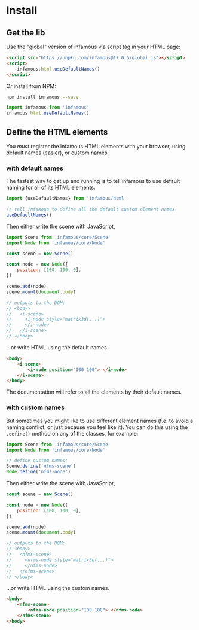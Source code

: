 # Install

## Get the lib

Use the "global" version of infamous via script tag in your HTML page:

```html
<script src="https://unpkg.com/infamous@17.0.5/global.js"></script>
<script>
	infamous.html.useDefaultNames()
</script>
```

Or install from NPM:

```sh
npm install infamous --save
```

```js
import infamous from 'infamous'
infamous.html.useDefaultNames()
```

## Define the HTML elements

You _must_ register the infamous HTML elements with your browser, using default
names (easier), or custom names.

<h3> with default names </h3>

The fastest way to get up and running is to tell infamous to use default naming
for all of its HTML elements:

```js
import {useDefaultNames} from 'infamous/html'

// tell infamous to define all the default custom element names.
useDefaultNames()
```

Then either write the scene with JavaScript,

```js
import Scene from 'infamous/core/Scene'
import Node from 'infamous/core/Node'

const scene = new Scene()

const node = new Node({
	position: [100, 100, 0],
})

scene.add(node)
scene.mount(document.body)

// outputs to the DOM:
// <body>
//   <i-scene>
//     <i-node style="matrix3d(...)">
//     </i-node>
//   </i-scene>
// </body>
```

...or write HTML using the default names.

```html
<body>
	<i-scene>
		<i-node position="100 100"> </i-node>
	</i-scene>
</body>
```

The documentation will refer to all the elements by their default names.

<h3> with custom names </h3>

But sometimes you might like to use different element names (f.e. to avoid a
naming conflict, or just because you feel like it). You can do this using the
`.define()` method on any of the classes, for example:

```js
import Scene from 'infamous/core/Scene'
import Node from 'infamous/core/Node'

// define custom names:
Scene.define('nfms-scene')
Node.define('nfms-node')
```

Then either write the scene with JavaScript,

```js
const scene = new Scene()

const node = new Node({
	position: [100, 100, 0],
})

scene.add(node)
scene.mount(document.body)

// outputs to the DOM:
// <body>
//   <nfms-scene>
//     <nfms-node style="matrix3d(...)">
//     </nfms-node>
//   </nfms-scene>
// </body>
```

...or write HTML using the custom names.

```html
<body>
	<nfms-scene>
		<nfms-node position="100 100"> </nfms-node>
	</nfms-scene>
</body>
```
